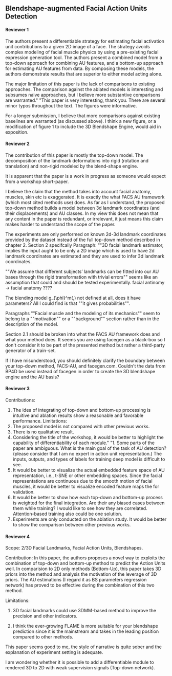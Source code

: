 ## Blendshape-augmented Facial Action Units Detection

#### Reviewer 1
The authors present a differentiable strategy for estimating facial activation unit contributions to a given 2D image of a face. The strategy avoids complex modeling of facial muscle physics by using a pre-existing facial expression generation tool. The authors present a combined model from a top-down approach for combining AU features, and a bottom-up approach for estimating AU features from data. By composing these models, the authors demonstrate results that are superior to either model acting alone.

The major limitation of this paper is the lack of comparisons to existing approaches. The comparison against the ablated models is interesting and subsumes naive approaches, but I believe more substantive comparisons are warranted."	"This paper is very interesting, thank you. There are several minor typos throughout the text. The figures were informative.

For a longer submission, I believe that more comparisons against existing baselines are warranted (as discussed above). I think a new figure, or a modification of figure 1 to include the 3D Blendshape Engine, would aid in exposition.

#### Reviewer 2
The contribution of this paper is mostly the top-down model.
The decomposition of the landmark deformations into rigid (rotation and translation) and non-rigid modeled by the blend-shape engine.

It is apparent that the paper is a work in progress as someone would expect from a workshop short-paper.

I believe the claim that the method takes into account facial anatomy, muscles, skin etc is exaggerated. 
It is exactly the what FACS AU framework  (which most cited methods use) does.
As far as I understand, the proposed top-down method builds a model between 3d landmark coordinates (and their displacements) and AU classes.
In my view this does not mean that any content in the paper is redundant, or irrelevant, it just means this claim makes harder to understand the scope of the paper.

The experiments are only performed on known 2d-3d landmark coordinates provided by the dataset instead of the full top-down method described in chapter 2.
Section 2 specifcally Paragraph: ""3D facial landmark estimator, implies the input aught to be only a 2D image which is used to have 2d landmark coordinates are estimated and they are used to infer 3d landmark coordinates.

""We assume that different subjects’ landmarks can be fitted into our AU bases through the rigid transformation with trivial errors"" seems like an assumption that could and should be tested experimentally.
facial antinomy -> facial anatomy  ????

The blending model g_{\phi}^m(,) not defined at all, does it have parameters? All I could find is that ""it gives probabilities"".

Paragraphs ""Facial muscle and the modeling of its mechanics"" seem to belong to a ""motivation"" or a ""background"" section rather than in the description of the model.

Section 2.1 should be broken into what the FACS AU framework does and what your method does.
It seems you are using facegen as a black-box so I don't consider it to be part of the presented method but rather a third-party generator of a train-set.

If I have misunderstood, you should definitely clarify the boundary between your top-down method, FACS-AU, and facegen.com.
Couldn't the data from BP4D be used instead of facegen in order to create the 3D blendshape engine and the AU basis?

#### Reviewer 3
Contributions:
1. The idea of integrating of top-down and bottom-up processing is intuitive and ablation results show a reasonable and favorable performance.
Limitations:
1. The proposed model is not compared with other previous works.
2. There is no qualitative result.
3. Considering the title of the workshop, it would be better to highlight the capability of differentiability of each module."	"1. Some parts of the paper are ambiguous. What is the main goal of the task of AU detection? (please consider that I am no expert in action unit representation.) The inputs, outputs, and types of labels for training deep model is difficult to see. 
2. It would be better to visualize the actual embedded feature space of AU representation, i.e., t-SNE or other embedding spaces. Since the facial representations are continuous due to the smooth motion of facial muscles, it would be better to visualize encoded feature maps the for validation.
3. It would be better to show how each top-down and bottom-up process is weighted for the final integration. Are their any biased cases between them while training? I would like to see how they are correlated. Attention-based training also could be one solution.
4. Experiments are only conducted on the ablation study. It would be better to show the comparison between other previous works.

#### Reviewer 4
Scope: 2/3D Facial Landmarks, Facial Action Units, Blendshapes.

Contribution: In this paper, the authors proposes a novel way to exploits the combination of top-down and bottom-up method to predict the Action Units well.
In comparision to 2D only methods (Bottom-Up), this paper takes 3D priors into the method and analysis the motivation of the leverage of 3D priors. The AU estimations (I regard it as BS parameters regression network) has proved to be effective during the combination of this two method.

Limitations: 

1. 3D facial landmarks could use 3DMM-based method to improve the precision and other indicators. 

2. I think the ever-growing FLAME is more suitable for your blendshape prediction since it is the mainstream and takes in the leading position compared to other methods.                

This paper seems good to me, the style of narrative is quite sober and the explanation of experiment setting is adequate.

I am wondering whether it is possible to add a differentiable module to rendered 3D to 2D with weak supervision signals (Top-down network). 